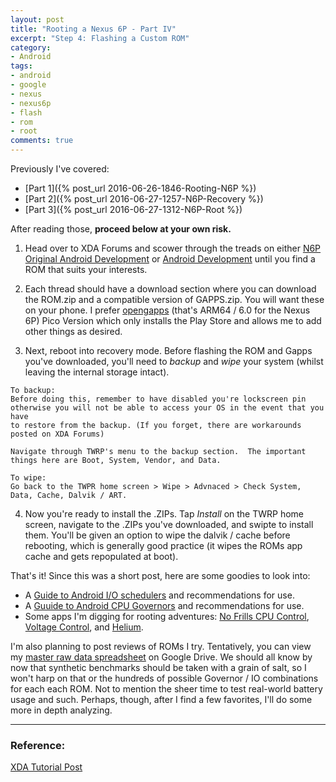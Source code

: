 ```yaml
---
layout: post
title: "Rooting a Nexus 6P - Part IV"
excerpt: "Step 4: Flashing a Custom ROM"
category:
- Android
tags:
- android
- google
- nexus
- nexus6p
- flash
- rom
- root
comments: true
---
```


Previously I've covered:

* [Part 1]({% post_url 2016-06-26-1846-Rooting-N6P %})
* [Part 2]({% post_url 2016-06-27-1257-N6P-Recovery %})
* [Part 3]({% post_url 2016-06-27-1312-N6P-Root %})

After reading those, **proceed below at your own risk.**

1) Head over to XDA Forums and scower through the treads on either [N6P Original Android Development](http://forum.xda-developers.com/nexus-6p) or 
[Android Development](http://forum.xda-developers.com/nexus-6p/development) until 
you find a ROM that suits your interests.

2) Each thread should have a download section where you can download the 
ROM.zip and a compatible version of GAPPS.zip.  You will want these on 
your phone.  I prefer [opengapps](https://opengapps.org) (that's ARM64 / 6.0 for the Nexus 6P) Pico Version which only installs the Play Store 
and allows me to add other things as desired.

3) Next, reboot into recovery mode.  Before flashing the ROM and Gapps you've downloaded, you'll need to *backup* and *wipe* your system 
(whilst leaving the internal storage intact).

```
To backup:
Before doing this, remember to have disabled you're lockscreen pin otherwise you will not be able to access your OS in the event that you have 
to restore from the backup. (If you forget, there are workarounds posted on XDA Forums)

Navigate through TWRP's menu to the backup section.  The important things here are Boot, System, Vendor, and Data.
```

```
To wipe:
Go back to the TWPR home screen > Wipe > Advnaced > Check System, Data, Cache, Dalvik / ART.
```

4) Now you're ready to install the .ZIPs.  Tap *Install* on the TWRP home 
screen, navigate to the .ZIPs you've downloaded, and swipte to install 
them.  You'll be given an option to wipe the dalvik / cache before 
rebooting, which is generally good practice (it wipes the ROMs app cache 
and gets repopulated at boot).

That's it!  Since this was a short post, here are some goodies to look 
into:

* A [Guide to Android I/O schedulers](https://androidmodguide.blogspot.com/p/io-schedulers.html) and recommendations for use.
* A [Guuide to Android CPU Governors](https://androidmodguide.blogspot.com/p/blog-page.html) and recommendations for use.
* Some apps I'm digging for rooting adventures:  [No Frills CPU Control](https://play.google.com/store/apps/details?id=it.sineo.android.noFrillsCPU), [Voltage Control](https://play.google.com/store/apps/details?id=com.darekxan.voltagecontrol), and [Helium](https://play.google.com/store/search?q=helium). 

I'm also planning to post reviews of ROMs I try.  Tentatively, you can view my [master raw data spreadsheet](https://docs.google.com/spreadsheets/d/1KmZNyyYLXeVFufpmpVK-hl0sieGGy3hC5bjhIXYLU_A/edit?usp=sharing) on Google Drive.  We should all know by now that synthetic benchmarks should be taken with a grain of salt, so I won't harp on that or the hundreds of possible Governor / IO combinations for each each ROM.  Not to mention the sheer time to test real-world battery usage and such.  Perhaps, though, after I find a few favorites, I'll do some more in depth analyzing.

---

### Reference:

[XDA Tutorial Post](http://forum.xda-developers.com/showpost.php?p=62924118&postcount=2)

